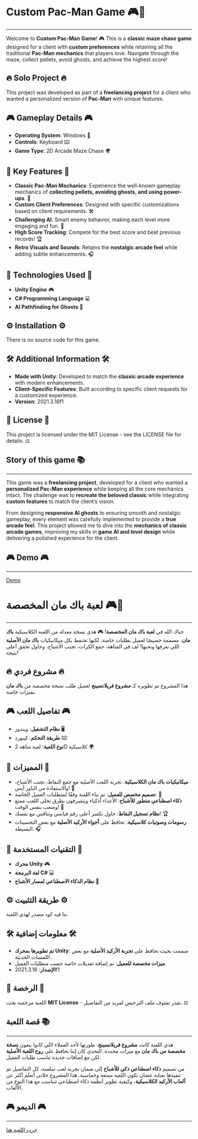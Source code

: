 # Custom Pac-Man Game 🎮👀
--------------------------
Welcome to **Custom Pac-Man Game**! 🎮 This is a **classic maze chase game** designed for a client with **custom preferences** while retaining all the traditional **Pac-Man mechanics** that players love. Navigate through the maze, collect pellets, avoid ghosts, and achieve the highest score!

## 🔥 Solo Project 🔥
This project was developed as part of a **freelancing project** for a client who wanted a personalized version of **Pac-Man** with unique features.

## 🎮 Gameplay Details 🎮

- **Operating System**: Windows 🎥️
- **Controls**: Keyboard ⌨️
- **Game Type**: 2D Arcade Maze Chase 🌍

## 🌟 Key Features 🌟

- **Classic Pac-Man Mechanics**: Experience the well-known gameplay mechanics of **collecting pellets, avoiding ghosts, and using power-ups**. 🌿
- **Custom Client Preferences**: Designed with specific customizations based on client requirements. 🛠️
- **Challenging AI**: Smart enemy behavior, making each level more engaging and fun. 👻
- **High Score Tracking**: Compete for the best score and beat previous records! 🏆
- **Retro Visuals and Sounds**: Retains the **nostalgic arcade feel** while adding subtle enhancements. 🎧

## 🔧 Technologies Used 🔧

- **Unity Engine** 🎮
- **C# Programming Language** 💻
- **AI Pathfinding for Ghosts** 🔄

## ⚙️ Installation ⚙️

There is no source code for this game.

## 🛠️ Additional Information 🛠️

- **Made with Unity**: Developed to match the **classic arcade experience** with modern enhancements.
- **Client-Specific Features**: Built according to specific client requests for a customized experience.
- **Version**: 2021.3.16f1

## 🐝 License 🐝

This project is licensed under the MIT License - see the LICENSE file for details. ⚖️

## Story of this game 📚
--------------------------

This game was a **freelancing project**, developed for a client who wanted a **personalized Pac-Man experience** while keeping all the core mechanics intact. The challenge was to **recreate the beloved classic** while integrating **custom features** to match the client’s vision.

From designing **responsive AI ghosts** to ensuring smooth and nostalgic gameplay, every element was carefully implemented to provide a **true arcade feel**. This project allowed me to dive into the **mechanics of classic arcade games**, improving my skills in **game AI and level design** while delivering a polished experience for the client.

## 🎮 Demo 🎮
--------------------------

[Demo](https://abo-7mood.itch.io/pacman)

# لعبة باك مان المخصصة 🎮👀
--------------------------
حياك الله في **لعبة باك مان المخصصة**! 🎮 هذي نسخة معدلة من اللعبة الكلاسيكية **باك مان**، مصممة خصيصًا لعميل بطلبات خاصة، لكنها تحتفظ بكل ميكانيكيات **باك مان الأصلية** اللي نعرفها ونحبها! لف في المتاهة، جمع الكرات، تجنب الأشباح، وحاول تحقق أعلى نتيجة!

## 🔥 مشروع فردي 🔥
هذا المشروع تم تطويره كـ **مشروع فريلانسينج** لعميل طلب نسخة مخصصة من **باك مان** بميزات خاصة.

## 🎮 تفاصيل اللعب 🎮

- **نظام التشغيل**: ويندوز 🖥️
- **طريقة التحكم**: كيبورد ⌨️
- **نوع اللعبة**: لعبة متاهة 2D كلاسيكية 🌍

## 🌟 المميزات 🌟

- **ميكانيكيات باك مان الكلاسيكية**: تجربة اللعب الأصلية مع جمع النقاط، تجنب الأشباح، والاستفادة من الباور أبس! 🌿
- **تصميم مخصص للعميل**: تم بناء اللعبة وفقًا لمتطلبات العميل الخاصة. 🔧
- **ذكاء اصطناعي متطور للأشباح**: الأعداء أذكياء ويتصرفون بطرق تخلي اللعب ممتع وصعب بنفس الوقت! 👻
- **نظام تسجيل النقاط**: حاول تكسر أعلى رقم قياسي وتنافس مع نفسك! 🏆
- **رسومات وصوتيات كلاسيكية**: تحافظ على **أجواء الأركيد الأصلية** مع بعض التحسينات البسيطة. 🎧

## 🔧 التقنيات المستخدمة 🔧

- **محرك Unity** 🎮
- **لغة البرمجة C#** 💻
- **نظام الذكاء الاصطناعي لمسار الأشباح** 🔄

## ⚙️ طريقة التثبيت ⚙️

ما فيه كود مصدر لهذي اللعبة.

## 🛠️ معلومات إضافية 🛠️

- **تم تطويرها بمحرك Unity**: صممت بحيث تحافظ على **تجربة الأركيد الأصلية** مع بعض اللمسات الحديثة.
- **ميزات مخصصة للعميل**: تم إضافة تعديلات خاصة حسب متطلبات العميل.
- **الإصدار**: 2021.3.16f1

## 📜 الرخصة 📜

اللعبة مرخصة تحت **MIT License** - تقدر تشوف ملف الترخيص لمزيد من التفاصيل. ⚖️

## قصة اللعبة 📚
--------------------------

هذي اللعبة كانت **مشروع فريلانسينج**، طورتها لأحد العملاء اللي كانوا يبغون **نسخة مخصصة من باك مان** مع ميزات محددة. التحدي كان إننا نحافظ على **روح اللعبة الأصلية** لكن مع إضافات جديدة تناسب طلبات العميل.

من تصميم **ذكاء اصطناعي ذكي للأشباح** إلى ضمان تجربة لعب سلسة، كل التفاصيل تم تنفيذها بعناية عشان تكون اللعبة ممتعة وحماسية. هذا المشروع خلاني أتعلم أكثر عن **ألعاب الأركيد الكلاسيكية**، وكيفية تطوير أنظمة ذكاء اصطناعي تتناسب مع هذا النوع من الألعاب.

## 🎮 الديمو 🎮
--------------------------

[جرب اللعبة هنا](https://abo-7mood.itch.io/pacman)

